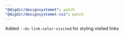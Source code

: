 ```yaml
---
"@digdir/designsystemet": patch
"@digdir/designsystemet-css": patch
---
```


Added `--ds-link-color-visited` for styling visited links
